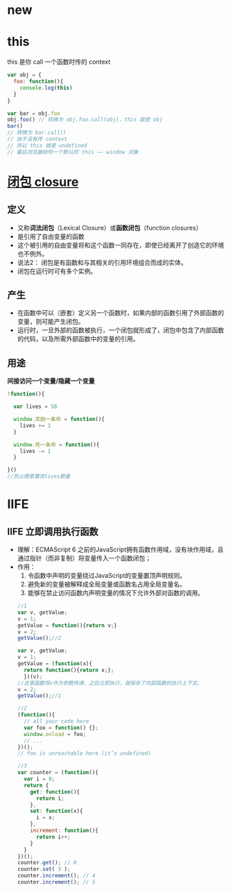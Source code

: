 # new 


# this
this 是你 call 一个函数时传的 context
```js
var obj = {
  foo: function(){
    console.log(this)
  }
}

var bar = obj.foo
obj.foo() // 转换为 obj.foo.call(obj)，this 就是 obj
bar() 
// 转换为 bar.call()
// 由于没有传 context
// 所以 this 就是 undefined
// 最后浏览器给你一个默认的 this —— window 对象
```

# [闭包 closure](https://zh.wikipedia.org/wiki/%E9%97%AD%E5%8C%85_(%E8%AE%A1%E7%AE%97%E6%9C%BA%E7%A7%91%E5%AD%A6))
## 定义
- 又称**词法闭包**（Lexical Closure）或**函数闭包**（function closures）
- 是引用了自由变量的函数
- 这个被引用的自由变量将和这个函数一同存在，即使已经离开了创造它的环境也不例外。
- 说法2： 闭包是有函数和与其相关的引用环境组合而成的实体。
- 闭包在运行时可有多个实例。

## 产生
- 在函数中可以（嵌套）定义另一个函数时，如果内部的函数引用了外部函数的变量，则可能产生闭包。
- 运行时，一旦外部的函数被执行，一个闭包就形成了，闭包中包含了内部函数的代码，以及所需外部函数中的变量的引用。

## 用途
**间接访问一个变量/隐藏一个变量**
```js
!function(){

  var lives = 50

  window.奖励一条命 = function(){
    lives += 1
  }

  window.死一条命 = function(){
    lives -= 1
  }

}()
//防止随意篡改lives数量
```

# IIFE
## IIFE 立即调用执行函数
- 理解：ECMAScript 6 之前的JavaScript拥有函数作用域，没有块作用域，且通过指针（而非复制）将变量传入一个函数闭包；
- 作用：
  1. 令函数中声明的变量绕过JavaScript的变量置顶声明规则。
  1. 避免新的变量被解释成全局变量或函数名占用全局变量名。
  1. 能够在禁止访问函数内声明变量的情况下允许外部对函数的调用。
  ```js
  //1
  var v, getValue;
  v = 1;
  getValue = function(){return v;}
  v = 2;
  getValue();//2

  var v, getValue;
  v = 1;
  getValue = (function(x){
    return function(){return x;};
    })(v);
  //这里函数将v作为参数传递，之后立即执行，就保存了内部函数的执行上下文。
  v = 2;
  getValue();//1

  //2
  (function(){
    // all your code here
    var foo = function() {};
    window.onload = foo;
    // ...
  })();
  // foo is unreachable here (it’s undefined)

  //3
  var counter = (function(){
    var i = 0;
    return {
      get: function(){
        return i;
      },
      set: function(x){
        i = x;
      },
      increment: function(){
        return i++;
      }
    }
  })();
  counter.get(); // 0
  counter.set( 3 );
  counter.increment(); // 4
  counter.increment(); // 5
  ```

